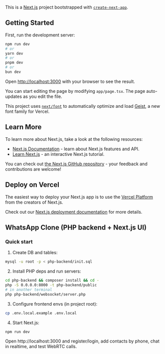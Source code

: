 This is a [Next.js](https://nextjs.org) project bootstrapped with [`create-next-app`](https://nextjs.org/docs/app/api-reference/cli/create-next-app).

## Getting Started

First, run the development server:

```bash
npm run dev
# or
yarn dev
# or
pnpm dev
# or
bun dev
```

Open [http://localhost:3000](http://localhost:3000) with your browser to see the result.

You can start editing the page by modifying `app/page.tsx`. The page auto-updates as you edit the file.

This project uses [`next/font`](https://nextjs.org/docs/app/building-your-application/optimizing/fonts) to automatically optimize and load [Geist](https://vercel.com/font), a new font family for Vercel.

## Learn More

To learn more about Next.js, take a look at the following resources:

- [Next.js Documentation](https://nextjs.org/docs) - learn about Next.js features and API.
- [Learn Next.js](https://nextjs.org/learn) - an interactive Next.js tutorial.

You can check out [the Next.js GitHub repository](https://github.com/vercel/next.js) - your feedback and contributions are welcome!

## Deploy on Vercel

The easiest way to deploy your Next.js app is to use the [Vercel Platform](https://vercel.com/new?utm_medium=default-template&filter=next.js&utm_source=create-next-app&utm_campaign=create-next-app-readme) from the creators of Next.js.

Check out our [Next.js deployment documentation](https://nextjs.org/docs/app/building-your-application/deploying) for more details.

## WhatsApp Clone (PHP backend + Next.js UI)

### Quick start

1. Create DB and tables:

```bash
mysql -u root -p < php-backend/init.sql
```

2. Install PHP deps and run servers:

```bash
cd php-backend && composer install && cd -
php -S 0.0.0.0:8000 -t php-backend/public
# in another terminal
php php-backend/websocket/server.php
```

3. Configure frontend envs (in project root):

```bash
cp .env.local.example .env.local
```

4. Start Next.js:

```bash
npm run dev
```

Open http://localhost:3000 and register/login, add contacts by phone, chat in realtime, and test WebRTC calls.
